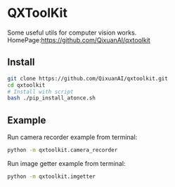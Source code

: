 # QXToolKit
Some useful utils for computer vision works.
HomePage:<https://github.com/QixuanAI/qxtoolkit>

## Install

```bash
git clone https://github.com/QixuanAI/qxtoolkit.git
cd qxtoolkit
# Install with script
bash ./pip_install_atonce.sh
```

## Example

Run camera recorder example from terminal:
```bash
python -m qxtoolkit.camera_recorder
```

Run image getter example from terminal:
```bash
python -m qxtoolkit.imgetter
```